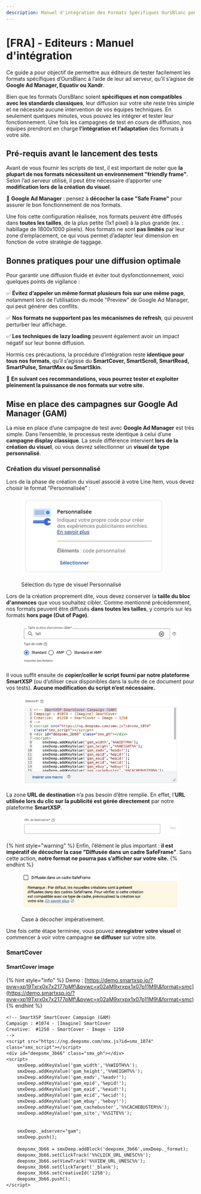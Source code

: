 ```yaml
---
description: Manuel d'intégration des Formats Spécifiques OursBlanc pour les éditeurs.
---
```


# \[FRA] - Editeurs : Manuel d'intégration

Ce guide a pour objectif de permettre aux éditeurs de tester facilement les formats spécifiques d’OursBlanc à l’aide de leur ad serveur, qu’il s’agisse de **Google Ad Manager, Equativ ou Xandr**.

Bien que les formats OursBlanc soient **spécifiques et non compatibles avec les standards classiques**, leur diffusion sur votre site reste très simple et ne nécessite aucune intervention de vos équipes techniques. En seulement quelques minutes, vous pouvez les intégrer et tester leur fonctionnement. Une fois les campagnes de test en cours de diffusion, nos équipes prendront en charge **l’intégration et l’adaptation** des formats à votre site.

## Pré-requis avant le lancement des tests

Avant de vous fournir les scripts de test, il est important de noter que **la plupart de nos formats nécessitent un environnement "friendly frame"**. Selon l’ad serveur utilisé, il peut être nécessaire d’apporter une **modification lors de la création du visuel**.

🔹 **Google Ad Manager** : pensez à **décocher la case "Safe Frame"** pour assurer le bon fonctionnement de nos formats.

Une fois cette configuration réalisée, nos formats peuvent être diffusés dans **toutes les tailles**, de la plus petite (1x1 pixel) à la plus grande (ex. : habillage de 1800x1000 pixels). Nos formats ne sont **pas limités** par leur zone d’emplacement, ce qui vous permet d’adapter leur dimension en fonction de votre stratégie de taggage.

## Bonnes pratiques pour une diffusion optimale

Pour garantir une diffusion fluide et éviter tout dysfonctionnement, voici quelques points de vigilance :

✅ **Évitez d’appeler un même format plusieurs fois sur une même page**, notamment lors de l’utilisation du mode "Preview" de Google Ad Manager, qui peut générer des conflits.

✅ **Nos formats ne supportent pas les mécanismes de refresh**, qui peuvent perturber leur affichage.

✅ **Les techniques de lazy loading** peuvent également avoir un impact négatif sur leur bonne diffusion.

Hormis ces précautions, la procédure d’intégration reste **identique pour tous nos formats**, qu’il s’agisse du **SmartCover, SmartScroll, SmartRead, SmartPulse, SmartMax ou SmartSkin**.

🚀 **En suivant ces recommandations, vous pourrez tester et exploiter pleinement la puissance de nos formats sur votre site.**

## **Mise en place des campagnes sur Google Ad Manager (GAM)**

La mise en place d’une campagne de test avec **Google Ad Manager** est très simple. Dans l’ensemble, le processus reste identique à celui d’une **campagne display classique**. La seule différence intervient **lors de la création du visuel**, où vous devrez sélectionner un **visuel de type personnalisé**.

### **Création du visuel personnalisé**

Lors de la phase de création du visuel associé à votre Line Item, vous devez choisir le format "Personnalisée" :&#x20;

<figure><img src="../.gitbook/assets/image (5).png" alt=""><figcaption><p>Sélection du type de visuel Personnalisé</p></figcaption></figure>

Lors de la création proprement dite, vous devez conserver la **taille du bloc d'annonces** que vous souhaitez cibler. Comme mentionné précédemment, nos formats peuvent être diffusés **dans toutes les tailles**, y compris sur les formats **hors page (Out of Page)**.

<figure><img src="../.gitbook/assets/image (6).png" alt=""><figcaption></figcaption></figure>

Il vous suffit ensuite de **copier/coller le script fourni par notre plateforme SmartXSP** (ou d’utiliser ceux disponibles dans la suite de ce document pour vos tests). **Aucune modification du script n’est nécessaire.**

<figure><img src="../.gitbook/assets/image (7).png" alt=""><figcaption></figcaption></figure>

La zone **URL de destination** n’a pas besoin d’être remplie. En effet, l’**URL utilisée lors du clic sur la publicité est gérée directement** par notre plateforme **SmartXSP**.

<figure><img src="../.gitbook/assets/image (8).png" alt=""><figcaption></figcaption></figure>

{% hint style="warning" %}
Enfin, l’élément le plus important : **il est impératif de décocher la case "Diffusée dans un cadre SafeFrame"**. Sans cette action, **notre format ne pourra pas s’afficher sur votre site.**
{% endhint %}

<figure><img src="../.gitbook/assets/image (9).png" alt=""><figcaption><p>Case à décocher impérativement.</p></figcaption></figure>

Une fois cette étape terminée, vous pouvez **enregistrer votre visuel** et commencer à voir votre campagne **se diffuser** sur votre site.

### SmartCover

#### SmartCover image

{% hint style="info" %}
Demo : [https://demo.smartxsp.io/?pvw=xp19Txrx0x7x2177pMf\&pvwc=x02aM9xrxpx1x07p11M9\&format=smc](https://demo.smartxsp.io/?pvw=xp19Txrx0x7x2177pMf\&pvwc=x02aM9xrxpx1x07p11M9\&format=smc)
{% endhint %}

```
<!-- SmartXSP SmartCover Campaign (GAM)
Campaign : #1074 - [Imagine] SmartCover 
Creative:  #1250 - SmartCover - Image - 1250
-->
<script src="https://ng.deepsmx.com/smx.js?id=smx_1074" class="smx_script"></script>
<div id="deepsmx_3b66" class="smx_ph"></div>
<script>
    smxDeep.addKeyValue('gam_width','%%WIDTH%%');
    smxDeep.addKeyValue('gam_height','%%HEIGHT%%');
    smxDeep.addKeyValue('gam_eadv','%eadv!');
    smxDeep.addKeyValue('gam_epid','%epid!');
    smxDeep.addKeyValue('gam_eaid','%eaid!');
    smxDeep.addKeyValue('gam_ecid','%ecid!');
    smxDeep.addKeyValue('gam_ebuy','%ebuy!');
    smxDeep.addKeyValue('gam_cachebuster','%%CACHEBUSTER%%');
    smxDeep.addKeyValue('gam_site','%%SITE%%');

    
    smxDeep._adserver="gam";
    smxDeep.push();

    deepsmx_3b66 = smxDeep.addBlock('deepsmx_3b66',smxDeep._format);
    deepsmx_3b66.setClickTrack('%%CLICK_URL_UNESC%%');
    deepsmx_3b66.setViewTrack('%%VIEW_URL_UNESC%%');
    deepsmx_3b66.setClickTarget('_blank');
    deepsmx_3b66.setCreativeId('1250');
    deepsmx_3b66.push();
</script>
```

